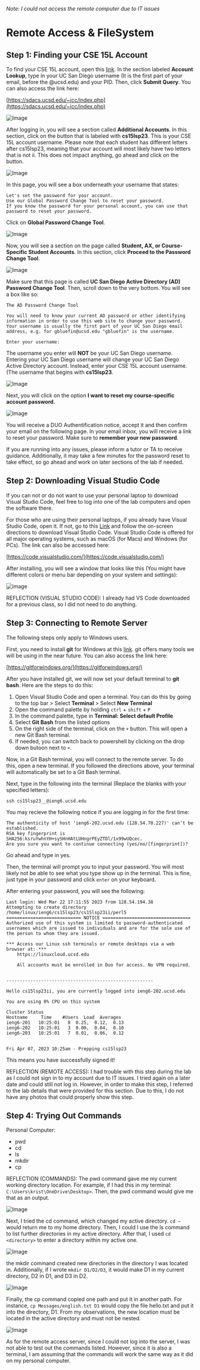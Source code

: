 *Note: I could not access the remote computer due to IT issues*

# Remote Access & FileSystem 

## Step 1: Finding your CSE 15L Account
To find your CSE 15L account, open this [link](https://sdacs.ucsd.edu/~icc/index.php). In the section labeled **Account Lookup**, type in your UC San Diego username 
(It is the first part of your email, before the @ucsd.edu) and your PID. Then, click **Submit Query**.
You can also access the link here:
  
[https://sdacs.ucsd.edu/~icc/index.php](https://sdacs.ucsd.edu/~icc/index.php)

    
![Image](1.1.jpg)

After logging in, you will see a section called **Additional Accounts**. In this section, click on the button that is labeled with **cs15lsp23**. This is your 
CSE 15L account username. Please note that each student has different letters after cs15lsp23, meaning that your account will most likely have two letters that is not 
ii. This does not impact anything, go ahead and click on the button.
  
![Image](1.2.jpg)
  
In this page, you will see a box underneath your username that states:

```
Let's set the password for your account.
Use our Global Password Change Tool to reset your password.
If you know the password for your personal account, you can use that password to reset your password.
```

Click on **Global Password Change Tool**.
  
![Image](1.3.jpg)
  
Now, you will see a section on the page called **Student, AX, or Course-Specific Student Accounts**. In this section, click **Proceed to the Password Change Tool**.

![Image](1.4.jpg)

Make sure that this page is called **UC San Diego Active Directory (AD) Password Change Tool**. Then, scroll down to the very bottom. You will see a box like so:

```
The AD Password Change Tool

You will need to know your current AD password or other identifying information in order to use this web site to change your password.
Your username is usually the first part of your UC San Diego email address, e.g. for gbluefin@ucsd.edu "gbluefin" is the username.

Enter your username: 

```
The username you enter will **NOT** be your UC San Diego username. Entering your UC San Diego username will change your UC San Diego Active Directory account.
Instead, enter your CSE 15L account username. (The username that begins with **cs15lsp23**.

![Image](1.5.jpg)

Next, you will click on the option **I want to reset my course-specific account password.**

![Image](1.6.jpg)

You will receive a DUO Authentification notice, accept it and then confirm your email on the following page. In your email inbox, you will receive a link to reset your password.
Make sure to **remember your new password**.

If you are running into any issues, please inform a tutor or TA to receive guidance. Additionally, it may take a few minutes for the password reset to take effect,
so go ahead and work on later sections of the lab if needed.

## Step 2: Downloading Visual Studio Code
If you can not or do not want to use your personal laptop to download Visual Studio Code, feel free to log into one of the lab computers and open the software there.

For those who are using their personal laptops, if you already have Visual Studio Code, open it.
If not, go to this [Link](https://code.visualstudio.com/) and follow the on-screen directions to download Visual Studio Code.
Visual Studio Code is offered for all major operating systems, such as macOS (for Macs) and Windows (for PCs). The link can also be accessed here:  

[https://code.visualstudio.com/](https://code.visualstudio.com/)

After installing, you will see a window that looks like this (You might have different colors or menu bar depending on your system and settings):

![image](2.1.jpg)

REFLECTION (VISUAL STUDIO CODE):
I already had VS Code downloaded for a previous class, so I did not need to do anything.

## Step 3: Connecting to Remote Server

The following steps only apply to Windows users.  

First, you need to install **git** for Windows at this [link](https://gitforwindows.org/). git offers many tools we will be using in the near future. You can also
access the link here:  

[https://gitforwindows.org/](https://gitforwindows.org/)

After you have installed git, we will now set your default terminal to **git bash**. Here are the steps to do this:
1. Open Visual Studio Code and open a terminal. You can do this by going to the top bar > Select **Terminal** > Select **New Terminal**
2. Open the command palette by holding `ctrl` + `shift` + `P`
3. In the command palette, type in **Terminal: Select default Profile**
4. Select **Git Bash** from the listed options
5. On the right side of the terminal, click on the `+` button. This will open a new Git Bash terminal.
6. If needed, you can switch back to powershell by clicking on the drop down butoon next to `+`.

Now, in a Git Bash terminal, you will connect to the remote server. To do this, open a new terminal. If you followed the directions
above, your terminal will automatically be set to a Git Bash terminal.

Next, type in the following into the terminal (Replace the blanks with your specified letters):
  
```
ssh cs15lsp23__@ieng6.ucsd.edu
```

You may recieve the following notice if you are logging in for the first time:

```
The authenticity of host 'ieng6-202.ucsd.edu (128.54.70.227)' can't be established.
RSA key fingerprint is SHA256:ksruYwhnYH+sySHnHAtLUHngrPEyZTDl/1x99wUQcec.
Are you sure you want to continue connecting (yes/no/[fingerprint])? 
```

Go ahead and type in yes.
  
Then, the terminal will prompt you to input your password. You will most likely not be able to see what you type show up in the terminal. This is fine, just type in your password and click `enter` on your keyboard.
  
After entering your password, you will see the following:
  
```
Last login: Wed Mar 22 17:11:55 2023 from 128.54.194.38
Attempting to create directory /home/linux/ieng6/cs15lsp23/cs15lsp23ii/perl5
============================ NOTICE =================================
Authorized use of this system is limited to password-authenticated
usernames which are issued to individuals and are for the sole use of
the person to whom they are issued.

*** Access our Linux ssh terminals or remote desktops via a web browser at: ***
    https://linuxcloud.ucsd.edu

    All accounts must be enrolled in Duo for access. No VPN required.


-------------------------------------------------------

Hello cs15lsp23ii, you are currently logged into ieng6-202.ucsd.edu

You are using 0% CPU on this system

Cluster Status 
Hostname     Time    #Users  Load  Averages  
ieng6-201   10:25:01   8  0.25,  0.12,  0.13
ieng6-202   10:25:01   3  0.00,  0.04,  0.10
ieng6-203   10:25:01   7  0.01,  0.06,  0.12


Fri Apr 07, 2023 10:25am - Prepping cs15lsp23
```

This means you have successfully signed it!

REFLECTION (REMOTE ACCESS):
I had trouble with this step during the lab as I could not sign in to my account due to IT issues. I tried again on a later date and could still not log in. However, in order to make this step, I referred to the lab details that were provided for this section. Due to this, I do not have any photos that could properly show this step.

## Step 4: Trying Out Commands

Personal Computer:
* pwd
* cd
* ls
* mkdir
* cp

REFLECTION (COMMANDS):
The pwd command gave me my current working directory location. For example, if I had this in my terminal: `C:\Users\krist\OneDrive\Desktop>`. Then, the pwd command would give me that as an output. 
  
![Image](4.1.jpg)
  
Next, I tried the cd command, which changed my active directory. 
`cd ~` would return me to my home directory. Then, I could I use the ls command to list further directories in my active directory.
After that, I used `cd <directory>` to enter a directory within my active one.
  
![Image](4.2.jpg)
  
the mkdir command created new directories in the directory I was located in. Additionally, if I wrote `mkdir D1/D2/D3`, it would make D1 in my current directory, D2 in D1, and D3 in D2.
  
![Image](4.3.jpg)
  
Finally, the cp command copied one path and put it in another path. For instance, `cp Messages/english.txt D1` would copy the file hello.txt and put it into the directory, D1. From my observations, the new location must be located in the active directory and must not be nested.
  
![Image](4.4.jpg)
  
As for the remote access server, since I could not log into the server, I was not able to test out the commands listed. However, since it is also a terminal, I am assuming that the commands will work the same way as it did on my personal computer. 

  

